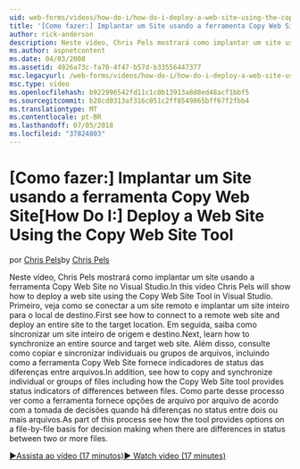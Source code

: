 ```yaml
---
uid: web-forms/videos/how-do-i/how-do-i-deploy-a-web-site-using-the-copy-web-site-tool
title: '[Como fazer:] Implantar um Site usando a ferramenta Copy Web Site | Microsoft Docs'
author: rick-anderson
description: Neste vídeo, Chris Pels mostrará como implantar um site usando a ferramenta Copy Web Site no Visual Studio. Primeiro veja como se conectar a um site remoto e...
ms.author: aspnetcontent
ms.date: 04/03/2008
ms.assetid: 4926a73c-fa70-4f47-b57d-b33556447377
msc.legacyurl: /web-forms/videos/how-do-i/how-do-i-deploy-a-web-site-using-the-copy-web-site-tool
msc.type: video
ms.openlocfilehash: b922996542fd11c1c0b13913a8d8ed48acf1bbf5
ms.sourcegitcommit: b28cd0313af316c051c2ff8549865bff67f2fbb4
ms.translationtype: MT
ms.contentlocale: pt-BR
ms.lasthandoff: 07/05/2018
ms.locfileid: "37824803"
---
```

<a name="how-do-i-deploy-a-web-site-using-the-copy-web-site-tool"></a><span data-ttu-id="bf18e-104">[Como fazer:] Implantar um Site usando a ferramenta Copy Web Site</span><span class="sxs-lookup"><span data-stu-id="bf18e-104">[How Do I:] Deploy a Web Site Using the Copy Web Site Tool</span></span>
====================
<span data-ttu-id="bf18e-105">por [Chris Pels](https://twitter.com/chrispels)</span><span class="sxs-lookup"><span data-stu-id="bf18e-105">by [Chris Pels](https://twitter.com/chrispels)</span></span>

<span data-ttu-id="bf18e-106">Neste vídeo, Chris Pels mostrará como implantar um site usando a ferramenta Copy Web Site no Visual Studio.</span><span class="sxs-lookup"><span data-stu-id="bf18e-106">In this video Chris Pels will show how to deploy a web site using the Copy Web Site Tool in Visual Studio.</span></span> <span data-ttu-id="bf18e-107">Primeiro, veja como se conectar a um site remoto e implantar um site inteiro para o local de destino.</span><span class="sxs-lookup"><span data-stu-id="bf18e-107">First see how to connect to a remote web site and deploy an entire site to the target location.</span></span> <span data-ttu-id="bf18e-108">Em seguida, saiba como sincronizar um site inteiro de origem e destino.</span><span class="sxs-lookup"><span data-stu-id="bf18e-108">Next, learn how to synchronize an entire source and target web site.</span></span> <span data-ttu-id="bf18e-109">Além disso, consulte como copiar e sincronizar individuais ou grupos de arquivos, incluindo como a ferramenta Copy Web Site fornece indicadores de status das diferenças entre arquivos.</span><span class="sxs-lookup"><span data-stu-id="bf18e-109">In addition, see how to copy and synchronize individual or groups of files including how the Copy Web Site tool provides status indicators of differences between files.</span></span> <span data-ttu-id="bf18e-110">Como parte desse processo ver como a ferramenta fornece opções de arquivo por arquivo de acordo com a tomada de decisões quando há diferenças no status entre dois ou mais arquivos.</span><span class="sxs-lookup"><span data-stu-id="bf18e-110">As part of this process see how the tool provides options on a file-by-file basis for decision making when there are differences in status between two or more files.</span></span>

[<span data-ttu-id="bf18e-111">&#9654;Assista ao vídeo (17 minutos)</span><span class="sxs-lookup"><span data-stu-id="bf18e-111">&#9654; Watch video (17 minutes)</span></span>](https://channel9.msdn.com/Blogs/ASP-NET-Site-Videos/how-do-i-deploy-a-web-site-using-the-copy-web-site-tool)
